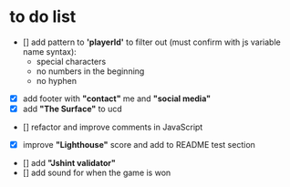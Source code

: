 # to do list

- [] add pattern to **'playerId'** to filter out (must confirm with js variable name syntax):
  - special characters
  - no numbers in the beginning
  - no hyphen
- [x] add footer with **"contact"** me and **"social media"**
- [x] add **"The Surface"** to ucd
- [] refactor and improve comments in JavaScript
- [x] improve **"Lighthouse"** score and add to README test section
- [] add **"Jshint validator"**
- [] add sound for when the game is won
